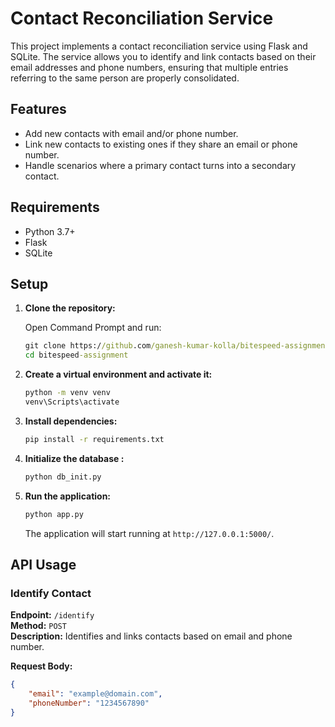 # Contact Reconciliation Service

This project implements a contact reconciliation service using Flask and SQLite. The service allows you to identify and link contacts based on their email addresses and phone numbers, ensuring that multiple entries referring to the same person are properly consolidated.

## Features

- Add new contacts with email and/or phone number.
- Link new contacts to existing ones if they share an email or phone number.
- Handle scenarios where a primary contact turns into a secondary contact.

## Requirements

- Python 3.7+
- Flask
- SQLite
<!-- 
## Setup

1. **Clone the repository:**

    ```bash
    git clone https://github.com/your-username/contact_reconciliation.git
    cd contact_reconciliation
    ```

2. **Create a virtual environment and activate it:**

    ```bash
    python -m venv venv
    source venv/bin/activate   # On Windows use `venv\Scripts\activate`
    ```

3. **Install dependencies:**

    ```bash
    pip install Flask
    ```

4. **Run the application:**

    ```bash
    flask run
    ```

    The application will start running at `http://127.0.0.1:5000/`.

## API Usage

### Identify Contact

**Endpoint:** `/identify`  
**Method:** `POST`  
**Description:** Identifies and links contacts based on email and phone number.

**Request Body:**

```json
{
    "email": "example@domain.com",
    "phoneNumber": "1234567890"
} -->

## Setup

1. **Clone the repository:**

    Open Command Prompt and run:
    ```cmd
    git clone https://github.com/ganesh-kumar-kolla/bitespeed-assignment.git
    cd bitespeed-assignment
    ```

2. **Create a virtual environment and activate it:**

    ```cmd
    python -m venv venv
    venv\Scripts\activate
    ```

3. **Install dependencies:**

    ```cmd
    pip install -r requirements.txt
    ```

4. **Initialize the database :**

    ```cmd
    python db_init.py
    ```

5. **Run the application:**

    ```cmd
    python app.py
    ```

    The application will start running at `http://127.0.0.1:5000/`.

## API Usage

### Identify Contact

**Endpoint:** `/identify`  
**Method:** `POST`  
**Description:** Identifies and links contacts based on email and phone number.

**Request Body:**

```json
{
    "email": "example@domain.com",
    "phoneNumber": "1234567890"
}
```